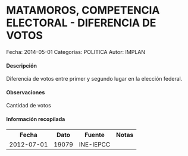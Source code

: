 MATAMOROS, COMPETENCIA ELECTORAL - DIFERENCIA DE VOTOS
=====

Fecha: 2014-05-01
Categorías: POLITICA
Autor: IMPLAN

#### Descripción

Diferencia de votos entre primer y segundo lugar en la elección federal.

#### Observaciones

Cantidad de votos

#### Información recopilada

<table class="table table-hover table-bordered">
  <tr><th>Fecha</th><th>Dato</th><th>Fuente</th><th>Notas</th></tr>
  <tr><td>2012-07-01</td><td>19079</td><td>INE-IEPCC</td><td></td></tr>
</table>
